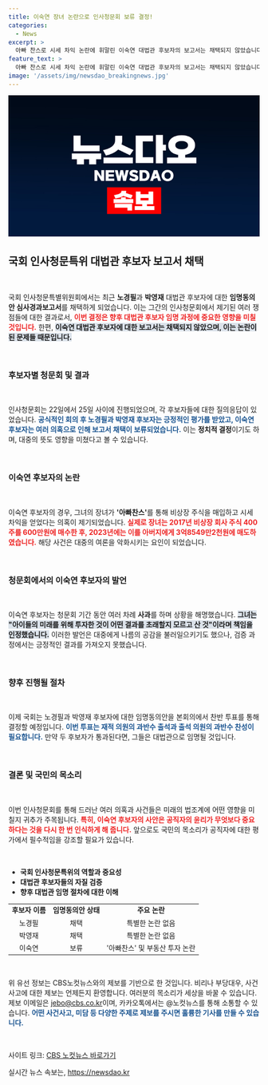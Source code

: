 ```yaml
---
title: 이숙연 장녀 논란으로 인사청문회 보류 결정!
categories:
  - News
excerpt: >
  아빠 찬스로 시세 차익 논란에 휘말린 이숙연 대법관 후보자의 보고서는 채택되지 않았습니다. 반면, 노경필과 박영재 후보자는 임명 동의안 심사보고서가 통과되었습니다. 이 후보자는 자녀 주식 문제에 대한 해명을 했지만 여전히 논란이 지속되고 있습니다. 클릭하세요!
feature_text: >
  아빠 찬스로 시세 차익 논란에 휘말린 이숙연 대법관 후보자의 보고서는 채택되지 않았습니다. 반면, 노경필과 박영재 후보자는 임명 동의안 심사보고서가 통과되었습니다. 이 후보자는 자녀 주식 문제에 대한 해명을 했지만 여전히 논란이 지속되고 있습니다. 클릭하세요!
image: '/assets/img/newsdao_breakingnews.jpg'
---
```


<p><img src="/assets/img/newsdao_breakingnews.jpg" alt="flaretime 속보" /></p>

<h2 data-ke-size="size26">국회 인사청문특위 대법관 후보자 보고서 채택</h2>

<p data-ke-size="size16">&nbsp;</p>

<p>국회 인사청문특별위원회에서는 최근 <strong>노경필</strong>과 <strong>박영재</strong> 대법관 후보자에 대한 <strong>임명동의안 심사경과보고서</strong>를 채택하게 되었습니다. 이는 그간의 인사청문회에서 제기된 여러 쟁점들에 대한 결과로서, <b><span style="color: #ee2323;">이번 결정은 향후 대법관 후보자 임명 과정에 중요한 영향을 미칠 것입니다.</span></b> 한편, <b><span style="background-color: #21538527;">이숙연 대법관 후보자에 대한 보고서는 채택되지 않았으며, 이는 논란이 된 문제들 때문입니다.</span></b></p>

<p data-ke-size="size16">&nbsp;</p>

<h3>후보자별 청문회 및 결과</h3>

<p data-ke-size="size16">&nbsp;</p>

<p>인사청문회는 22일에서 25일 사이에 진행되었으며, 각 후보자들에 대한 질의응답이 있었습니다. <b><span style="color: #1a5490;">공식적인 회의 후 노경필과 박영재 후보자는 긍정적인 평가를 받았고, 이숙연 후보자는 여러 의혹으로 인해 보고서 채택이 보류되었습니다.</span></b> 이는 <b>정치적 결정</b>이기도 하며, 대중의 뜻도 영향을 미쳤다고 볼 수 있습니다.</p>

<p data-ke-size="size16">&nbsp;</p>

<h3>이숙연 후보자의 논란</h3>

<p data-ke-size="size16">&nbsp;</p>

<p>이숙연 후보자의 경우, 그녀의 장녀가 <strong>'아빠찬스'</strong>를 통해 비상장 주식을 매입하고 시세 차익을 얻었다는 의혹이 제기되었습니다. <b><span style="color: #ee2323;">실제로 장녀는 2017년 비상장 회사 주식 400주를 600만원에 매수한 후, 2023년에는 이를 아버지에게 3억8549만2천원에 매도하였습니다.</span></b> 해당 사건은 대중의 여론을 악화시키는 요인이 되었습니다.</p>

<p data-ke-size="size16">&nbsp;</p>

<h3>청문회에서의 이숙연 후보자의 발언</h3>

<p data-ke-size="size16">&nbsp;</p>

<p>이숙연 후보자는 청문회 기간 동안 여러 차례 <b>사과</b>를 하며 상황을 해명했습니다. <b><span style="background-color: #21538527;">그녀는 "아이들의 미래를 위해 투자한 것이 어떤 결과를 초래할지 모르고 산 것"이라며 책임을 인정했습니다.</span></b> 이러한 발언은 대중에게 나름의 공감을 불러일으키기도 했으나, 검증 과정에서는 긍정적인 결과를 가져오지 못했습니다.</p>

<p data-ke-size="size16">&nbsp;</p>

<h3>향후 진행될 절차</h3>

<p data-ke-size="size16">&nbsp;</p>

<p>이제 국회는 노경필과 박영재 후보자에 대한 임명동의안을 본회의에서 찬반 투표를 통해 결정할 예정입니다. <b><span style="color: #1a5490;">이번 투표는 재적 의원의 과반수 출석과 출석 의원의 과반수 찬성이 필요합니다.</span></b> 만약 두 후보자가 통과된다면, 그들은 대법관으로 임명될 것입니다.</p>

<p data-ke-size="size16">&nbsp;</p>

<h3>결론 및 국민의 목소리</h3>

<p data-ke-size="size16">&nbsp;</p>

<p>이번 인사청문회를 통해 드러난 여러 의혹과 사건들은 미래의 법조계에 어떤 영향을 미칠지 귀추가 주목됩니다. <b><span style="color: #ee2323;">특히, 이숙연 후보자의 사안은 공직자의 윤리가 무엇보다 중요하다는 것을 다시 한 번 인식하게 해 줍니다.</span></b> 앞으로도 국민의 목소리가 공직자에 대한 평가에서 필수적임을 강조할 필요가 있습니다.</p>

<p data-ke-size="size16">&nbsp;</p>

<ul>
<li><b>국회 인사청문특위의 역할과 중요성</b></li>
<li><b>대법관 후보자들의 자질 검증</b></li>
<li><b>향후 대법관 임명 절차에 대한 이해</b></li>
</ul>

<table>
<tr>
<td style="text-align: center; height: 17px;"><b>후보자 이름</b></td>
<td style="text-align: center; height: 17px;"><b>임명동의안 상태</b></td>
<td style="text-align: center; height: 17px;"><b>주요 논란</b></td>
</tr>
<tr>
<td style="text-align: center; height: 17px;">노경필</td>
<td style="text-align: center; height: 17px;">채택</td>
<td style="text-align: center; height: 17px;">특별한 논란 없음</td>
</tr>
<tr>
<td style="text-align: center; height: 17px;">박영재</td>
<td style="text-align: center; height: 17px;">채택</td>
<td style="text-align: center; height: 17px;">특별한 논란 없음</td>
</tr>
<tr>
<td style="text-align: center; height: 17px;">이숙연</td>
<td style="text-align: center; height: 17px;">보류</td>
<td style="text-align: center; height: 17px;">'아빠찬스' 및 부동산 투자 논란</td>
</tr>
</table>

<p data-ke-size="size16">&nbsp;</p>

<p>위 유선 정보는 CBS노컷뉴스와의 제보를 기반으로 한 것입니다. 비리나 부당대우, 사건사고에 대한 제보는 언제든지 환영합니다. 여러분의 목소리가 세상을 바꿀 수 있습니다. 제보 이메일은 <a href="mailto:jebo@cbs.co.kr">jebo@cbs.co.kr</a>이며, 카카오톡에서는 @노컷뉴스를 통해 소통할 수 있습니다. <b><span style="color: #1a5490;">어떤 사건사고, 미담 등 다양한 주제로 제보를 주시면 훌륭한 기사를 만들 수 있습니다.</span></b></p>

<p data-ke-size="size16">&nbsp;</p>

<p>사이트 링크: <a href="https://url.kr/b71afn">CBS 노컷뉴스 바로가기</a></p>
실시간 뉴스 속보는, <a href="https://newsdao.kr" rel="dofollow">https://newsdao.kr</a>



